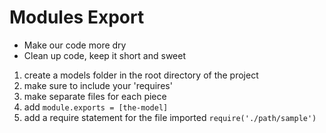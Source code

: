 # Modules Export
- Make our code more dry
- Clean up code, keep it short and sweet

1. create a models folder in the root directory of the project
2. make sure to include your 'requires'
3. make separate files for each piece
4. add `module.exports = [the-model]`
5. add a require statement for the file imported `require('./path/sample')`